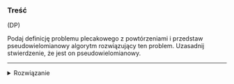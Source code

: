 ### Treść
(DP)

Podaj definicję problemu plecakowego z powtórzeniami i przedstaw pseudowielomianowy algorytm rozwiązujący ten problem. Uzasadnij stwierdzenie, że jest on pseudowielomianowy.

------
<details><summary>Rozwiązanie</summary>
<p>

Było

